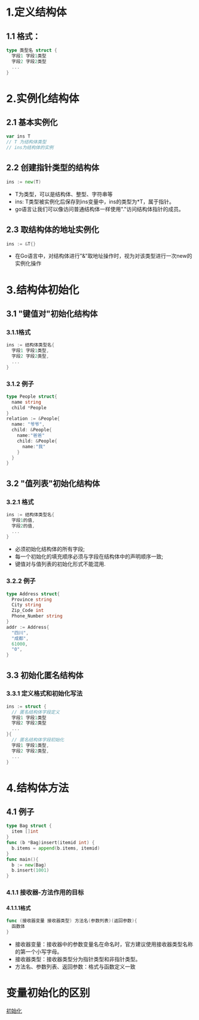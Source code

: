 # 1.定义结构体
## 1.1 格式：
```go
type 类型名 struct {
  字段1 字段1类型
  字段2 字段2类型
  ...
}
```
# 2.实例化结构体
## 2.1 基本实例化
```go
var ins T
// T 为结构体类型
// ins为结构体的实例
```
## 2.2 创建指针类型的结构体
```go
ins := new(T)
```
* T为类型，可以是结构体、整型、字符串等
* ins: T类型被实例化后保存到ins变量中，ins的类型为*T，属于指针。
* go语言让我们可以像访问普通结构体一样使用"."访问结构体指针的成员。
## 2.3 取结构体的地址实例化
```go
ins := &T{}
```
* 在Go语言中，对结构体进行"&"取地址操作时，视为对该类型进行一次new的实例化操作

# 3.结构体初始化
## 3.1 "键值对"初始化结构体
### 3.1.1格式
```go
ins := 结构体类型名{
  字段1 字段1类型,
  字段2 字段2类型,
  ...
}
```
### 3.1.2 例子
```go
type People struct{
  name string
  child *People
}
relation := &People{
  name: "爷爷",
  child: &People{
    name:"爸爸"
    child: &People{
      name:"我"
    }
  }
}
```
## 3.2 "值列表"初始化结构体
### 3.2.1 格式
```go
ins := 结构体类型名{
  字段1的值,
  字段2的值,
  ...
}
```
* 必须初始化结构体的所有字段;
* 每一个初始化的填充顺序必须与字段在结构体中的声明顺序一致;
* 键值对与值列表的初始化形式不能混用.
### 3.2.2 例子
```go
type Address struct{
  Province string
  City string
  Zip_Code int
  Phone_Number string
}
addr := Address{
  "四川",
  "成都",
  61000,
  "0",
}
```
## 3.3 初始化匿名结构体
### 3.3.1 定义格式和初始化写法
```go
ins := struct {
  // 匿名结构体字段定义
  字段1 字段1类型
  字段2 字段2类型
  ...
}{
  // 匿名结构体字段初始化
  字段1 字段1类型,
  字段2 字段2类型,
  ...
}
```
# 4.结构体方法
## 4.1 例子
```go
type Bag struct {
  item []int
}
func (b *Bag)insert(itemid int) {
  b.items = append(b.items, itemid)
}
func main(){
  b := new(Bag)
  b.insert(1001)
}
```
### 4.1.1 接收器-方法作用的目标
#### 4.1.1.1格式
```go
func (接收器变量 接收器类型) 方法名(参数列表)(返回参数){
  函数体
}
```
* 接收器变量：接收器中的参数变量名在命名时，官方建议使用接收器类型名称的第一个小写字母。
* 接收器类型：接收器类型分为指针类型和非指针类型。
* 方法名、参数列表、返回参数：格式与函数定义一致

# 变量初始化的区别
[初始化](https://www.cnblogs.com/liyutian/p/10050320.html)